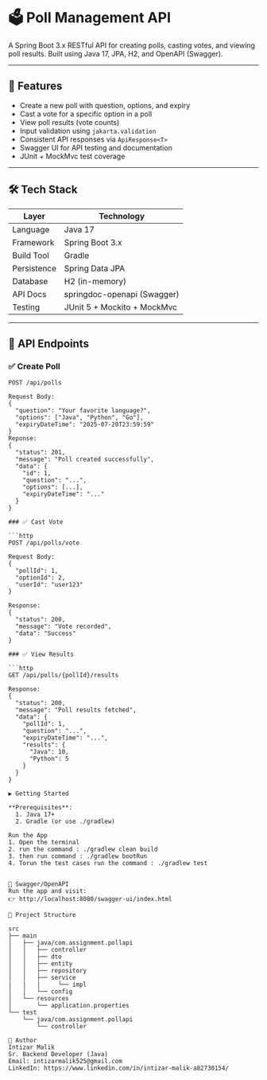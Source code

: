 # 🗳️ Poll Management API

A Spring Boot 3.x RESTful API for creating polls, casting votes, and viewing poll results. Built using Java 17, JPA, H2, and OpenAPI (Swagger).

---

## 🚀 Features

- Create a new poll with question, options, and expiry
- Cast a vote for a specific option in a poll
- View poll results (vote counts)
- Input validation using `jakarta.validation`
- Consistent API responses via `ApiResponse<T>`
- Swagger UI for API testing and documentation
- JUnit + MockMvc test coverage

---

## 🛠️ Tech Stack

| Layer        | Technology              |
|-------------|--------------------------|
| Language     | Java 17                 |
| Framework    | Spring Boot 3.x         |
| Build Tool   | Gradle                  |
| Persistence  | Spring Data JPA         |
| Database     | H2 (in-memory)          |
| API Docs     | springdoc-openapi (Swagger) |
| Testing      | JUnit 5 + Mockito + MockMvc |

---

## 🧾 API Endpoints

### ✅ Create Poll

```http
POST /api/polls

Request Body:
{
  "question": "Your favorite language?",
  "options": ["Java", "Python", "Go"],
  "expiryDateTime": "2025-07-20T23:59:59"
}
Reponse: 
{
  "status": 201,
  "message": "Poll created successfully",
  "data": {
    "id": 1,
    "question": "...",
    "options": [...],
    "expiryDateTime": "..."
  }
}

### ✅ Cast Vote

```http
POST /api/polls/vote

Request Body:
{
  "pollId": 1,
  "optionId": 2,
  "userId": "user123"
}

Response:
{
  "status": 200,
  "message": "Vote recorded",
  "data": "Success"
}

### ✅ View Results

```http
GET /api/polls/{pollId}/results

Response:
{
  "status": 200,
  "message": "Poll results fetched",
  "data": {
    "pollId": 1,
    "question": "...",
    "expiryDateTime": "...",
    "results": {
      "Java": 10,
      "Python": 5
    }
  }
}

▶️ Getting Started

**Prerequisites**:
  1. Java 17+
  2. Gradle (or use ./gradlew)

Run the App
1. Open the terminal
2. run the command : ./gradlew clean build
3. then run command : ./gradlew bootRun
4. Torun the test cases run the command : ./gradlew test


📑 Swagger/OpenAPI
Run the app and visit:
👉 http://localhost:8080/swagger-ui/index.html

📁 Project Structure

src
├── main
│   ├── java/com.assignment.pollapi
│   │   ├── controller
│   │   ├── dto
│   │   ├── entity
│   │   ├── repository
│   │   ├── service
|   |   |     └── impl         
│   │   └── config
│   └── resources
│       └── application.properties
└── test
    └── java/com.assignment.pollapi
        └── controller

🙋 Author
Intizar Malik
Sr. Backend Developer (Java)
Email: intizarmalik525@gmail.com
LinkedIn: https://www.linkedin.com/in/intizar-malik-a82730154/
















